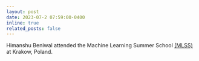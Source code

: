 ```yaml
---
layout: post
date: 2023-07-2 07:59:00-0400
inline: true
related_posts: false
---
```


Himanshu Beniwal attended the Machine Learning Summer School [(MLSS)](https://mlss2023.mlinpl.org/) at Krakow, Poland.